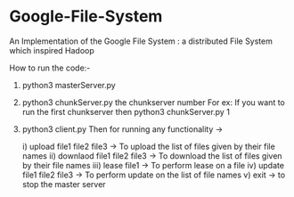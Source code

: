 # Google-File-System
An Implementation of the Google File System : a distributed File System which inspired Hadoop


How to run the code:-
1) python3 masterServer.py

2) python3 chunkServer.py the chunkserver number
 For ex: If you want to run the first chunkserver then python3 chunkServer.py 1
 
3) python3 client.py
   Then for running any functionality ->
   
   i) upload file1 file2 file3 -> To upload the list of files given by their file names
   ii) downlaod file1 file2 file3 -> To download the list of files given by their file names
   iii) lease file1  -> To perform lease on a file
   iv) update file1 file2 file3 -> To perform update on the list of file names
   v) exit -> to stop the master server
